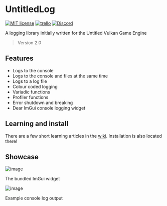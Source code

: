 # UntitledLog
[![MIT license](https://img.shields.io/badge/License-MIT-blue.svg)](https://lbesson.mit-license.org/)
[![trello](https://img.shields.io/badge/Trello-UVK-blue])](https://trello.com/b/0upjsxT0/untitledvukangameengine)
[![Discord](https://img.shields.io/discord/717037253292982315.svg?label=&logo=discord&logoColor=ffffff&color=7389D8&labelColor=6A7EC2)](https://discord.gg/4wgH8ZE)

A logging library initially written for the Untitled Vulkan Game Engine
> Version 2.0

## Features
- Logs to the console
- Logs to the console and files at the same time
- Logs to a log file
- Colour coded logging
- Variadic functions
- Profiler functions
- Error shutdown and breaking
- Dear ImGui console logging widget

## Learning and install
There are a few short learning articles in the [wiki](https://github.com/MadLadSquad/UntitledLog/wiki). Installation is also located there!

## Showcase
![image](https://user-images.githubusercontent.com/40400590/135061210-e20919f5-819d-4d20-97e4-452bdc030d65.png)

The bundled ImGui widget

![image](https://user-images.githubusercontent.com/40400590/135061310-ece7fa50-1fda-4f9a-8ddd-778a996ba059.png)

Example console log output
